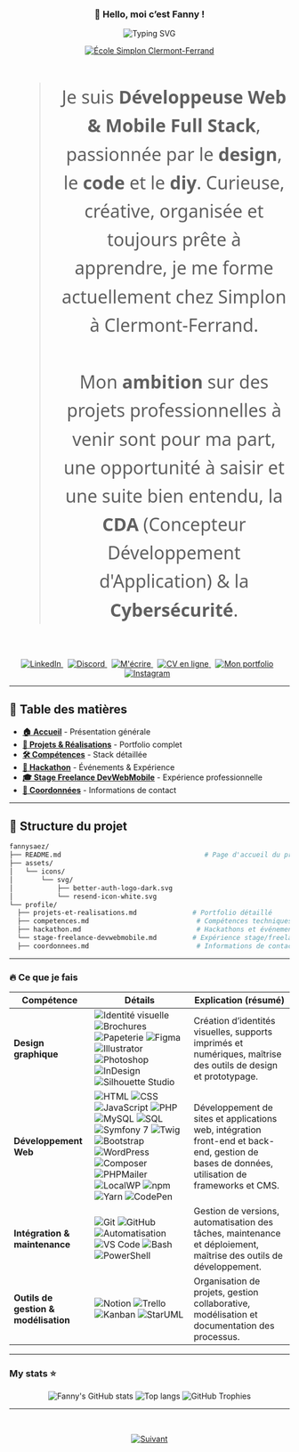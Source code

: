 <div align="center">
  <h3>👋 Hello, moi c’est Fanny !</h3>
  <p align="center">
  <img src="https://readme-typing-svg.demolab.com?font=Fira+Code&pause=1000&width=700&color=6EC9FF&lines=Développeuse+FullStack;Future+Formation+de+Concepteur+Développement+Application+%26+DevOps+à+la+recherche+d'une+Alternance;Projet+à+venir+:+CDA+%26+DevOps+(Alternance)+et+Cybersécurité;Multicasquettes+:+DevWeb+%26+Mobile,+Diy+et+Papéterie+Personnalisée;Autodidacte+depuis+%2B+2+ans" alt="Typing SVG" />
</p>

  <a href="https://www.simplon.co/campus/clermont-ferrand">
    <img src="https://img.shields.io/badge/Simplon%20Clermont--Ferrand-001F54?style=for-the-badge&logo=simplon&logoColor=white" alt="École Simplon Clermont-Ferrand" />
  </a>
</div>
<br>
<div align="center" style="font-family: 'Segoe UI', Arial, sans-serif; font-size: 2rem; line-height: 1.6;">
  <blockquote>
    Je suis <strong>Développeuse Web &amp; Mobile Full Stack</strong>, passionnée par le <strong>design</strong>, le <strong>code</strong> et le <strong>diy</strong>. Curieuse, créative, organisée et toujours prête à apprendre, je me forme actuellement chez Simplon à Clermont-Ferrand.<br><br>
    Mon <strong>ambition</strong> sur des projets professionnelles à venir sont pour ma part, une opportunité à saisir et une suite bien entendu, la <strong>CDA</strong> (Concepteur Développement d'Application) &amp; la <strong>Cybersécurité</strong>.
  </blockquote>
</div>

<br>

<p align="center">
  <a href="https://www.linkedin.com/in/fannysaez" style="margin-right: 8px;">
    <img src="https://img.shields.io/badge/Profil%20Linkedin-0077B5?style=for-the-badge&logo=linkedin&logoColor=white" alt="LinkedIn" />
  </a>
  <a href="https://discord.gg/rBD5jbvx" style="margin-right: 8px;">
    <img src="https://img.shields.io/badge/Discord-5865F2?style=for-the-badge&logo=discord&logoColor=white" alt="Discord" />
  </a>
  <a href="mailto:design.dev.diy@gmail.com" style="margin-right: 8px;">
    <img src="https://img.shields.io/badge/Contactez%20moi%20ici-EA4335?style=for-the-badge&logo=gmail&logoColor=white" alt="M'écrire" />
  </a>
  <a href="https://fannysaez.github.io/cv-en-ligne" style="margin-right: 8px;">
    <img src="https://img.shields.io/badge/CV%20en%20ligne-4CAF50?style=for-the-badge&logo=read-the-docs&logoColor=white" alt="CV en ligne" />
  </a>
  <a href="https://fannysaez.github.io/my_portfolio" style="margin-right: 8px;">
    <img src="https://img.shields.io/badge/Mon%20portfolio-FFB300?style=for-the-badge&logo=portfolio&logoColor=white" alt="Mon portfolio" />
  </a>
  <a href="https://www.instagram.com/designdevwebdiy/" style="margin-right: 8px;">
    <img src="https://img.shields.io/badge/Instagram-E4405F?style=for-the-badge&logo=instagram&logoColor=white" alt="Instagram" />
  </a>
</p>

---

## 📖 Table des matières

- **[🏠 Accueil](README.md)** - Présentation générale
- **[💼 Projets & Réalisations](profile/projets-et-realisations.md)** - Portfolio complet
- **[🛠️ Compétences](profile/competences.md)** - Stack détaillée
- **[🎯 Hackathon](profile/hackathon.md)** - Événements & Expérience
- **[🎓 Stage Freelance DevWebMobile](profile/stage-freelance-devwebmobile.md)** - Expérience professionnelle
- **[📍 Coordonnées](profile/coordonnees.md)** - Informations de contact

---

## 📂 Structure du projet

```bash
fannysaez/
├── README.md                                    # Page d'accueil du profil
├── assets/
│   └── icons/
│       └── svg/
│           ├── better-auth-logo-dark.svg
│           └── resend-icon-white.svg
└── profile/
  ├── projets-et-realisations.md              # Portfolio détaillé
  ├── competences.md                           # Compétences techniques
  ├── hackathon.md                             # Hackathons et événements
  └── stage-freelance-devwebmobile.md         # Expérience stage/freelance
  ├── coordonnees.md                           # Informations de contact
```
---

### 🔥 Ce que je fais

| Compétence                     | Détails                                                                 | Explication (résumé) |
|--------------------------------|-------------------------------------------------------------------------|----------------------|
| **Design graphique**           | ![Identité visuelle](https://img.shields.io/badge/Identité%20visuelle-Design-orange) ![Brochures](https://img.shields.io/badge/Brochures-Print-blue) ![Papeterie](https://img.shields.io/badge/Papeterie%20personnalisée-Création-lightgrey) ![Figma](https://img.shields.io/badge/Figma-Prototype-red) ![Illustrator](https://img.shields.io/badge/Illustrator-Design-orange) ![Photoshop](https://img.shields.io/badge/Photoshop-Image-31A8FF) ![InDesign](https://img.shields.io/badge/InDesign-Print-magenta) ![Silhouette Studio](https://img.shields.io/badge/Silhouette%20Studio-Création-7DA7D9) | Création d’identités visuelles, supports imprimés et numériques, maîtrise des outils de design et prototypage. |
| **Développement Web**          | ![HTML](https://img.shields.io/badge/HTML-5-orange) ![CSS](https://img.shields.io/badge/CSS-3-blue) ![JavaScript](https://img.shields.io/badge/JavaScript-ES6-yellow) ![PHP](https://img.shields.io/badge/PHP-8.3-blueviolet) ![MySQL](https://img.shields.io/badge/MySQL-Database-lightblue) ![SQL](https://img.shields.io/badge/SQL-Database-orange) ![Symfony 7](https://img.shields.io/badge/Symfony-7-black) ![Twig](https://img.shields.io/badge/Twig-Template-brightgreen) ![Bootstrap](https://img.shields.io/badge/Bootstrap-5-purple) ![WordPress](https://img.shields.io/badge/WordPress-CMS-21759B) ![Composer](https://img.shields.io/badge/Composer-Dépendances-885630) ![PHPMailer](https://img.shields.io/badge/PHPMailer-Emailing-critical) ![LocalWP](https://img.shields.io/badge/LocalWP-Dev%20Env%20local-blue) ![npm](https://img.shields.io/badge/npm-Package-red) ![Yarn](https://img.shields.io/badge/Yarn-Dependency-blue) ![CodePen](https://img.shields.io/badge/CodePen-Playground-black) | Développement de sites et applications web, intégration front-end et back-end, gestion de bases de données, utilisation de frameworks et CMS. |
| **Intégration & maintenance**  | ![Git](https://img.shields.io/badge/Git-Version%20control-orange) ![GitHub](https://img.shields.io/badge/GitHub-Repo-black) ![Automatisation](https://img.shields.io/badge/Tâches-Automatisation-success) ![VS Code](https://img.shields.io/badge/VS%20Code-Editor-007ACC) ![Bash](https://img.shields.io/badge/Bash-Terminal-4EAA25) ![PowerShell](https://img.shields.io/badge/PowerShell-Terminal-012456) | Gestion de versions, automatisation des tâches, maintenance et déploiement, maîtrise des outils de développement. |
| **Outils de gestion & modélisation** | ![Notion](https://img.shields.io/badge/Notion-Docs-black) ![Trello](https://img.shields.io/badge/Trello-Board-0079BF) ![Kanban](https://img.shields.io/badge/Kanban-Workflow-yellowgreen) ![StarUML](https://img.shields.io/badge/StarUML-Modélisation-blue) | Organisation de projets, gestion collaborative, modélisation et documentation des processus. |

---

### My stats ⭐

<p align="center">

<img alt="Fanny's GitHub stats" src="https://github-readme-stats.vercel.app/api?username=fannysaez&show_icons=true&theme=transparent"/>
  <img alt="Top langs" src="https://github-readme-stats.vercel.app/api/top-langs/?username=fannysaez&layout=compact&langs_count=10"/>
  <img alt="GitHub Trophies" src="https://github-profile-trophy.vercel.app/?username=fannysaez&theme=flat&column=4&margin-w=10"/>

---
<br>
<p align="center">
  <a href="profile/projets-et-realisations.md">
    <img src="https://img.shields.io/badge/Suivant-4CAF50?style=for-the-badge&logoColor=white" alt="Suivant" />
  </a>
</p>
